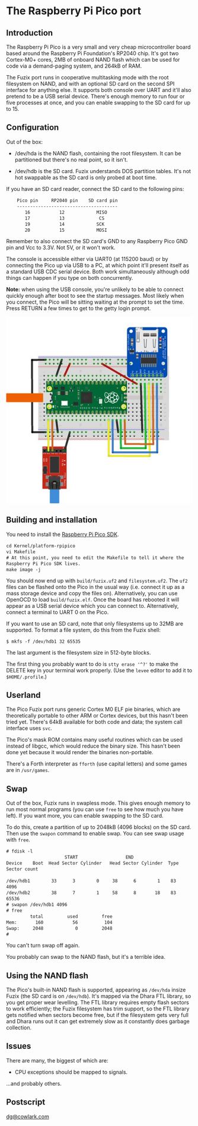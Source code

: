 # The Raspberry Pi Pico port

## Introduction

The Raspberry Pi Pico is a very small and very cheap microcontroller board
based around the Raspberry Pi Foundation's RP2040 chip. It's got two Cortex-M0+
cores, 2MB of onboard NAND flash which can be used for code via a demand-paging
system, and 264kB of RAM.

The Fuzix port runs in cooperative multitasking mode with the root filesystem
on NAND, and with an optional SD card on the second SPI interface for anything
else. It supports both console over UART and it'll also pretend to be a USB
serial device. There's enough memory to run four or five processes at once, and
you can enable swapping to the SD card for up to 15.

## Configuration

Out of the box:

  - /dev/hda is the NAND flash, containing the root filesystem. It can be
	partitioned but there's no real point, so it isn't.

  - /dev/hdb is the SD card. Fuzix understands DOS partition tables. It's not
	hot swappable as the SD card is only probed at boot time.

If you have an SD card reader, connect the SD card to the following pins:

        Pico pin     RP2040 pin    SD card pin
        --------------------------------------
           16           12            MISO
           17           13             CS
           19           14            SCK
           20           15            MOSI

Remember to also connect the SD card's GND to any Raspberry Pico GND pin and Vcc to
3.3V. Not 5V, or it won't work.

The console is accessible either via UART0 (at 115200 baud) or by connecting
the Pico up via USB to a PC, at which point it'll present itself as a standard
USB CDC serial device. Both work simultaneously although odd things can happen
if you type on both concurrently.

**Note:** when using the USB console, you're unlikely to be able to connect
quickly enough after boot to see the startup messages. Most likely when you
connect, the Pico will be sitting waiting at the prompt to set the time. Press
RETURN a few times to get to the getty login prompt.

![Wiring diagram](doc/wiring.jpg)

## Building and installation

You need to install the [Raspberry Pi Pico SDK](https://www.raspberrypi.org/documentation/pico/getting-started/).

```
cd Kernel/platform-rpipico
vi Makefile
# At this point, you need to edit the Makefile to tell it where the Raspberry Pi Pico SDK lives.
make image -j
```

You should now end up with `build/fuzix.uf2` and `filesystem.uf2`. The `uf2`
files can be flashed onto the Pico in the usual way (i.e. connect it up as a
mass storage device and copy the files on). Alternatively, you can use OpenOCD
to load `build/fuzix.elf`. Once the board has rebooted it will appear as a USB
serial device which you can connect to. Alternatively, connect a terminal to
UART 0 on the Pico.

If you want to use an SD card, note that only filesystems up to 32MB are
supported. To format a file system, do this from the Fuzix shell:

```
$ mkfs -f /dev/hdb1 32 65535
```

The last argument is the filesystem size in 512-byte blocks.

The first thing you probably want to do is `stty erase '^?'` to make the DELETE
key in your terminal work properly. (Use the `levee` editor to add it to
`$HOME/.profile`.)

## Userland

The Pico Fuzix port runs generic Cortex M0 ELF pie binaries, which are
theoretically portable to other ARM or Cortex devices, but this hasn't been
tried yet. There's 64kB available for both code and data; the system call
interface uses `svc`.

The Pico's mask ROM contains many useful routines which can be used instead of
libgcc, which would reduce the binary size. This hasn't been done yet because
it would render the binaries non-portable.

There's a Forth interpreter as `fforth` (use capital letters) and some games
are in `/usr/games`.

## Swap

Out of the box, Fuzix runs in swapless mode. This gives enough memory to run
most normal programs (you can use `free` to see how much you have left). If you
want more, you can enable swapping to the SD card.

To do this, create a partition of up to 2048kB (4096 blocks) on the SD card.
Then use the `swapon` command to enable swap. You can see swap usage with
`free`.

```
# fdisk -l
                      START                  END
Device    Boot  Head Sector Cylinder   Head Sector Cylinder  Type  Sector count

/dev/hdb1        33      3        0     38      6        1    83          4096
/dev/hdb2        38      7        1     58      8       18    83         65536
# swapon /dev/hdb1 4096
# free
         total         used         free
Mem:       160           56          104
Swap:     2048            0         2048
# 
```

You can't turn swap off again.

You probably can swap to the NAND flash, but it's a terrible idea.

## Using the NAND flash

The Pico's built-in NAND flash is supported, appearing as `/dev/hda` insize
Fuzix (the SD card is on `/dev/hdb`).  It's mapped via the Dhara FTL library,
so you get proper wear levelling.  The FTL library requires empty flash sectors
to work efficiently; the Fuzix filesystem has trim support, so the FTL library
gets notified when sectors become free, but if the filesystem gets very full
and Dhara runs out it can get extremely slow as it constantly does garbage
collection.

## Issues

There are many, the biggest of which are:

  - CPU exceptions should be mapped to signals.

...and probably others.

## Postscript

dg@cowlark.com

